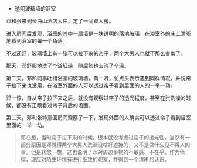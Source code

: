 - 透明玻璃墙的浴室

邓和张来到长白山酒店入住，定了一间双人房。

进入房间后发现，浴室的其中一扇墙是一块透明的落地玻璃，在浴室外的床上清晰地看到浴室的每一个角落。

不过还好，玻璃墙上有一张可以拉下来的帘子，两个大男人也就不那么害羞了。

那天，邓舒服地洗了个浴缸澡，随后张也去洗了个澡。

第二天，邓和同事吐槽浴室的玻璃墙，黄一听，忙点头表示遇到同样情况，并说帘子拉下来也没用，在浴室外面的人可以透过帘子看到里面的人的一举一动。

邓一惊，自从帘子拉下来之后，就没有观察过帘子的透光程度，甚至在张洗澡的时候，都没有正眼看过帘子背后的场面。

第二天，邓和张特意回房间观察了一下，发现外面的人确实可以透过帘子看到浴室里面的一举一动。

> 邓心想，当时帘子拉下来的时候，根本就没考虑过帘子的透光性，当然有一部分原因是邓觉得两个大男人洗澡没啥好遮掩的，又不是做什么见不得人的事。但是转念一想，这也说明了邓对周边事物的不敏感、不在乎。作为侦探，理应对陌生环境有进行细致的观察，并得到一个清晰的认识。